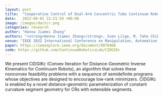 ```yaml
---
layout: post
title:  "Cooperative Control of Dual-Arm Concentric Tube Continuum Robots"
date:   2022-09-01 22:21:59 +00:00
image: /images/dactcr.png
categories: research
author: "Hanna Jiamei Zhang"
authors: "<strong>Hanna Jiamei Zhang</strong>, Sven Lilge, M. Taha Chikhaoui, Jessica Burgner-Kahrs"
venue: "IEEE 2022 International Conference on Manipulation, Automation and Robotics at Small Scales (MARSS)"
paper: https://ieeexplore.ieee.org/document/9870466
code: https://github.com/ContinuumRoboticsLab/CIDGIKc
---
```

We present CIDGIKc (Convex Iteration for Distance-Geometric Inverse Kinematics for Continuum Robots), an algorithm that solves these nonconvex feasibility problems with a sequence of semidefinite programs whose objectives are designed to encourage low-rank minimizers. CIDGIKc is enabled by a novel distance-geometric parameterization of constant curvature segment geometry for CRs with extensible segments.